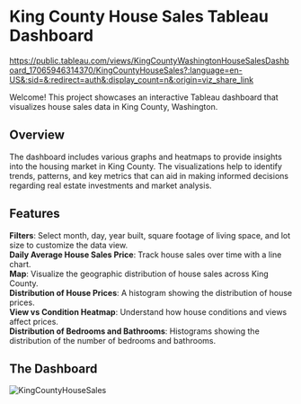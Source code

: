 # King County House Sales Tableau Dashboard<br>

https://public.tableau.com/views/KingCountyWashingtonHouseSalesDashboard_17065946314370/KingCountyHouseSales?:language=en-US&:sid=&:redirect=auth&:display_count=n&:origin=viz_share_link

Welcome! This project showcases an interactive Tableau dashboard that visualizes house sales data in King County, Washington.

## Overview<br>
The dashboard includes various graphs and heatmaps to provide insights into the housing market in King County. The visualizations help to identify trends, patterns, and key metrics that can aid in making informed decisions regarding real estate investments and market analysis.<br>

## Features<br>
**Filters**: Select month, day, year built, square footage of living space, and lot size to customize the data view.<br>
**Daily Average House Sales Price**: Track house sales over time with a line chart.<br>
**Map**: Visualize the geographic distribution of house sales across King County.<br>
**Distribution of House Prices**: A histogram showing the distribution of house prices.<br>
**View vs Condition Heatmap**: Understand how house conditions and views affect prices.<br>
**Distribution of Bedrooms and Bathrooms**: Histograms showing the distribution of the number of bedrooms and bathrooms.<br>

## The Dashboard<br>

![KingCountyHouseSales](https://github.com/user-attachments/assets/0f3cf1a3-7d81-480f-882f-3b703763c094)

